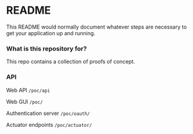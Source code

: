 # README #

This README would normally document whatever steps are necessary to get your application up and running.

### What is this repository for? ###

This repo contains a collection of proofs of concept.


### API ###


Web API
`/poc/api`

Web GUI
`/poc/`

Authentication server
`/poc/oauth/`

Actuator endpoints
`/poc/actuator/`
